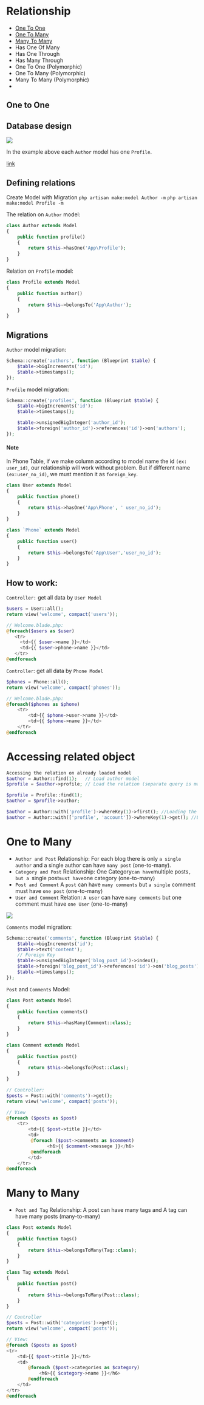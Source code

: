 # Relationship 
- [One To One](#one-to-one)
- [One To Many](#one-to-many)
- [Many To Many](#many-to-many)
- Has One Of Many
- Has One Through
- Has Many Through
- One To One (Polymorphic)
- One To Many (Polymorphic)
- Many To Many (Polymorphic)
- 
## One to One

## Database design

![](./../resources/img/one-to-one-database.png)

In the example above each `Author` model has one `Profile`. 

[link](#accessing-related-object)

## Defining relations
Create Model with Migration
`php artisan make:model Author -m`
`php artisan make:model Profile -m`

The relation on `Author` model:
```php
class Author extends Model
{
    public function profile()
    {
        return $this->hasOne('App\Profile');
    }
}
```
Relation on `Profile` model:

```php
class Profile extends Model
{
    public function author()
    {
        return $this->belongsTo('App\Author');
    }
}
```

## Migrations

`Author` model migration:
```php
Schema::create('authors', function (Blueprint $table) {
    $table->bigIncrements('id');
    $table->timestamps();
});
```

`Profile` model migration:
```php
Schema::create('profiles', function (Blueprint $table) {
    $table->bigIncrements('id');
    $table->timestamps();

    $table->unsignedBigInteger('author_id');
    $table->foreign('author_id')->references('id')->on('authors');
});
```        
#### Note
In Phone Table, if we make column according to model name the id `(ex: user_id)`, our relationship will work without problem. But if different name `(ex:user_no_id)`, we must mention it as `foreign_key`.
```php
class User extends Model
{
    public function phone()
    {
        return $this->hasOne('App\Phone', ' user_no_id');
    }
}

class `Phone` extends Model
{
    public function user()
    {
        return $this->belongsTo('App\User','user_no_id');
    }
}
```
## How to work:
`Controller:` get all data by `User Model`
```php
$users = User::all();
return view('welcome', compact('users'));

// Welcome.blade.php:
@foreach($users as $user)
   <tr>
     <td>{{ $user->name }}</td>
     <td>{{ $user->phone->name }}</td>
   </tr>
@endforeach
```
`Controller`: get all data by `Phone Model`
```php 
$phones = Phone::all();
return view('welcome', compact('phones'));

// Welcome.blade.php:
@foreach($phones as $phone)
    <tr>
        <td>{{ $phone->user->name }}</td>
        <td>{{ $phone->name }}</td>
    </tr>
@endforeach
```

# Accessing related object 
```php
Accessing the relation on already loaded model
$author = Author::find(1);   // Load author model
$profile = $author->profile; // Load the relation (separate query is made)

$profile = Profile::find(1);
$author = $profile->author;

$author = Author::with('profile')->whereKey(1)->first(); //Loading the model with 1 relation at once
$author = Author::with(['profile', 'account'])->whereKey(1)->get(); //Loading the model with many relations at once
```

# One to Many 
- `Author and Post` Relationship: For each blog there is only `a single author` and a single author can have `many post` (one-to-many).
- `Category and Post` Relationship: One Category` can have `multiple posts`, but a `single post` must have `one category (one-to-many)
- `Post and Comment` A `post` can have `many comments` but `a single` comment must have `one post` (one-to-many)
- `User and Comment` Relation: `A user` can have `many comments` but one comment must have `one User` (one-to-many)
  
![](./../resources/img/one-to-many-database.png)

`Comments` model migration:
```php
Schema::create('comments', function (Blueprint $table) {
    $table->bigIncrements('id');
    $table->text('content');
    // Foreign Key
    $table->unsignedBigInteger('blog_post_id')->index();
    $table->foreign('blog_post_id')->references('id')->on('blog_posts');
    $table->timestamps();
});
```
`Post` and `Comments` Model:
```php
class Post extends Model
{
    public function comments()
    {
        return $this->hasMany(Comment::class);
    }
}

class Comment extends Model
{
    public function post()
    {
        return $this->belongsTo(Post::class);
    }
}
```
```php
// Controller:
$posts = Post::with('comments')->get();
return view('welcome', compact('posts'));

// View
@foreach ($posts as $post)
    <tr>
        <td>{{ $post->title }}</td>
        <td>
         @foreach ($post->comments as $comment)
               <h6>{{ $comment->messege }}</h6>
         @endforeach
        </td>
    </tr>
@endforeach
```

# Many to Many

- `Post and Tag` Relationship: A post can have many tags and A tag can have many posts (many-to-many)
  
```php
class Post extends Model
{
    public function tags()
    {
        return $this->belongsToMany(Tag::class);
    }
}

class Tag extends Model
{
    public function post()
    {
        return $this->belongsToMany(Post::class);
    }
}
```
```php
// Controller
$posts = Post::with('categories')->get();
return view('welcome', compact('posts'));

// View: 
@foreach ($posts as $post)
<tr>
    <td>{{ $post->title }}</td>
    <td>
        @foreach ($post->categories as $category)
            <h6>{{ $category->name }}</h6>
        @endforeach
    </td>
</tr>
@endforeach

